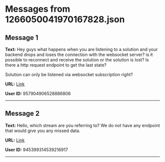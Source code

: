 # Messages from 1266050041970167828.json

## Message 1

**Text:** Hey guys what happens when you are listening to a solution and your backend drops and loses the connection with the websocket server? is it possible to reconnect and receive the solution or the solution is lost? Is there a http request endpoint to get the last state? 

Solution can only be listened via websocket subscription right?

**URL:** [Link](https://discord.com/channels/638409433860407300/638411171233398824/1266050041970167828)

**User ID:** 957904906528886806

---

## Message 2

**Text:** Hello, which stream are you referring to? We do not have any endpoint that would give you any missed data.

**URL:** [Link](https://discord.com/channels/638409433860407300/638411171233398824/1266055511145709580)

**User ID:** 945399314539216917

---

